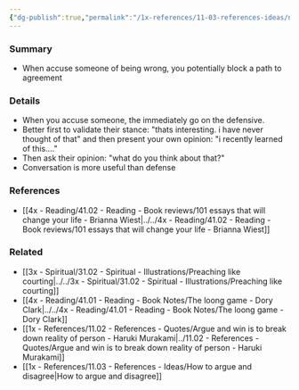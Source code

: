 ```yaml
---
{"dg-publish":true,"permalink":"/1x-references/11-03-references-ideas/not-directly-accuse-someone-of-being-wrong/","dgHomeLink":true,"dgPassFrontmatter":false,"dgShowBacklinks":true,"dgShowLocalGraph":false,"dgShowInlineTitle":true}
---
```



### Summary
- When accuse someone of being wrong, you potentially block a path to agreement

### Details
- When you accuse someone, the immediately go on the defensive.
- Better first to validate their stance: "thats interesting. i have never thought of that" and then present your own opinion: "i recently learned of this...."
- Then ask their opinion: "what do you think about that?"
- Conversation is more useful than defense

### References
- [[4x - Reading/41.02 - Reading - Book reviews/101 essays that will change your life - Brianna Wiest|../../4x - Reading/41.02 - Reading - Book reviews/101 essays that will change your life - Brianna Wiest]]

### Related
- [[3x - Spiritual/31.02 - Spiritual - Illustrations/Preaching like courting|../../3x - Spiritual/31.02 - Spiritual - Illustrations/Preaching like courting]]
- [[4x - Reading/41.01 - Reading - Book Notes/The loong game - Dory Clark|../../4x - Reading/41.01 - Reading - Book Notes/The loong game - Dory Clark]]
- [[1x - References/11.02 - References - Quotes/Argue and win is to break down reality of person - Haruki Murakami|../11.02 - References - Quotes/Argue and win is to break down reality of person - Haruki Murakami]]
- [[1x - References/11.03 - References - Ideas/How to argue and disagree|How to argue and disagree]]